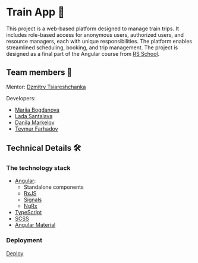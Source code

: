 # Train App 🚞

This project is a web-based platform designed to manage train trips. It includes role-based access for anonymous users, authorized users, and resource managers, each with unique responsibilities. The platform enables streamlined scheduling, booking, and trip management. The project is designed as a final part of the Angular course from [RS School](https://rs.school/).

## Team members 🤝

Mentor: [Dzmitry Tsiareshchanka](https://github.com/dmitrytereshchenko)

Developers:

- [Mariia Bogdanova](https://github.com/mashabogdanova)
- [Lada Santalava](https://github.com/sunlaa)
- [Danila Markelov](https://github.com/hny-badger)
- [Teymur Farhadov](https://github.com/teymurdev)

## Technical Details 🛠

### The technology stack

- [Angular](https://angular.dev/):
  - Standalone components
  - [RxJS](https://rxjs.dev/)
  - [Signals](https://angular.dev/guide/signals)
  - [NgRx](https://ngrx.io/)
- [TypeScript](https://www.typescriptlang.org/)
- [SCSS](https://sass-lang.com/)
- [Angular Material](https://material.angular.io/)

### Deployment

[Deploy](#deployment)
